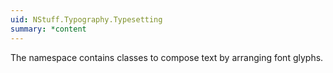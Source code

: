 ```yaml
---
uid: NStuff.Typography.Typesetting
summary: *content
---
```

The namespace contains classes to compose text by arranging font glyphs.
